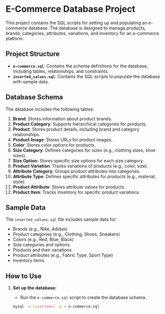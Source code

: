 # E-Commerce Database Project

This project contains the SQL scripts for setting up and populating an e-commerce database. The database is designed to manage products, brands, categories, attributes, variations, and inventory for an e-commerce platform.

## Project Structure

- **`e-commerce.sql`**: Contains the schema definitions for the database, including tables, relationships, and constraints.
- **`inserted_values.sql`**: Contains the SQL scripts to populate the database with sample data.

## Database Schema

The database includes the following tables:

1. **Brand**: Stores information about product brands.
2. **Product Category**: Supports hierarchical categories for products.
3. **Product**: Stores product details, including brand and category relationships.
4. **Product Image**: Stores URLs for product images.
5. **Color**: Stores color options for products.
6. **Size Category**: Defines categories for sizes (e.g., clothing sizes, shoe sizes).
7. **Size Option**: Stores specific size options for each size category.
8. **Product Variation**: Tracks variations of products (e.g., color, size).
9. **Attribute Category**: Groups product attributes into categories.
10. **Attribute Type**: Defines specific attributes for products (e.g., material, style).
11. **Product Attribute**: Stores attribute values for products.
12. **Product Item**: Tracks inventory for specific product variations.

## Sample Data

The `inserted_values.sql` file includes sample data for:

- Brands (e.g., Nike, Adidas)
- Product categories (e.g., Clothing, Shoes, Sneakers)
- Colors (e.g., Red, Blue, Black)
- Size categories and options
- Products and their variations
- Product attributes (e.g., Fabric Type, Sport Type)
- Inventory items

## How to Use

1. **Set up the database:**
   - Run the `e-commerce.sql` script to create the database schema.

   ```bash
   mysql -u [username] -p < e-commerce.sql